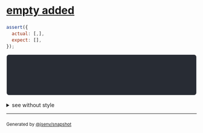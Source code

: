 # [empty added](../../array.test.js#L61)

```js
assert({
  actual: [,],
  expect: [],
});
```

![img](throw.svg)

<details>
  <summary>see without style</summary>

```console
AssertionError: actual and expect are different

actual: [
  empty,
]
expect: []
```

</details>


---

<sub>
  Generated by <a href="https://github.com/jsenv/core/tree/main/packages/independent/snapshot">@jsenv/snapshot</a>
</sub>
